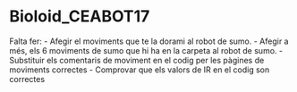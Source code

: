 # Bioloid_CEABOT17
Falta fer:
    - Afegir el moviments que te la dorami al robot de sumo.
    - Afegir a més, els 6 moviments de sumo que hi ha en la carpeta al robot de sumo.
    - Substituir els comentaris de moviment en el codig per les pàgines de moviments correctes
    - Comprovar que els valors de IR en el codig son correctes
    
